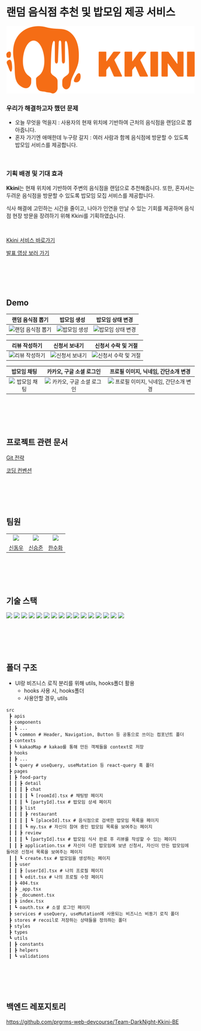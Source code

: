 # 랜덤 음식점 추천 및 밥모임 제공 서비스

![끼니 로고](./public/images/kkini-logo.svg)

### 우리가 해결하고자 했던 문제

- 오늘 무엇을 먹을지 : 사용자의 현재 위치에 기반하여 근처의 음식점을 랜덤으로 뽑아줍니다.
- 혼자 가기엔 애매한데 누구랑 갈지 : 여러 사람과 함께 음식점에 방문할 수 있도록 밥모임 서비스를 제공합니다.

<br />


### 기획 배경 및 기대 효과

<strong>Kkini</strong>는 현재 위치에 기반하여 주변의 음식점을 랜덤으로 추천해줍니다. 또한, 혼자서는 두려운 음식점을 방문할 수 있도록 밥모임 모집 서비스를 제공합니다.

식사 해결에 고민하는 시간을 줄이고, 나아가 인연을 만날 수 있는 기회를 제공하며 음식점 현장 방문을 장려하기 위해 Kkini를 기획하였습니다.

<br />

[Kkini 서비스 바로가기](https://kkini.vercel.app/)

[발표 영상 보러 가기](https://www.youtube.com/watch?v=H1anj9zAULA&t=904s)

<br />
<br />
<br />
<br />

## Demo

|                                                                  랜덤 음식점 뽑기                                                                  |                                                                  밥모임 생성                                                                  |                                                                  밥모임 상태 변경                                                                  |
| :------------------------------------------------------------------------------------------------------------------------------------------------: | :-------------------------------------------------------------------------------------------------------------------------------------------: | :------------------------------------------------------------------------------------------------------------------------------------------------: |
| <img src="https://user-images.githubusercontent.com/93233930/227546176-903a7dae-60ba-4303-a7e7-50b8a180ed0e.gif" alt="랜덤 음식점 뽑기" width=80%> | <img src="https://user-images.githubusercontent.com/93233930/227543298-6883a5e8-6bc9-46f1-a69c-9ab462d37278.gif" alt="밥모임 생성" width=80%> | <img src="https://user-images.githubusercontent.com/93233930/227548030-fb8aad3f-71b2-41c6-9b21-42fadb3ab938.gif" alt="밥모임 상태 변경" width=80%> |

|                                                                  리뷰 작성하기                                                                  |                                                                  신청서 보내기                                                                  |                                                                  신청서 수락 및 거절                                                                  |
| :---------------------------------------------------------------------------------------------------------------------------------------------: | :---------------------------------------------------------------------------------------------------------------------------------------------: | :---------------------------------------------------------------------------------------------------------------------------------------------------: |
| <img src="https://user-images.githubusercontent.com/93233930/227549062-d0f32cdb-05ef-4203-bf6b-03d1633c28c7.gif" alt="리뷰 작성하기" width=80%> | <img src="https://user-images.githubusercontent.com/93233930/227543311-31762e06-bf6f-4303-bcb0-a24dbd5cb552.gif" alt="신청서 보내기" width=80%> | <img src="https://user-images.githubusercontent.com/93233930/227551309-6747dcb0-3a9b-4d8d-8cd5-78c6dc30dd65.gif" alt="신청서 수락 및 거절" width=80%> |

|                                                                  밥모임 채팅                                                                  |                                                                  카카오, 구글 소셜 로그인                                                                  |                                                                  프로필 이미지, 닉네임, 간단소개 변경                                                                  |
| :-------------------------------------------------------------------------------------------------------------------------------------------: | :--------------------------------------------------------------------------------------------------------------------------------------------------------: | :--------------------------------------------------------------------------------------------------------------------------------------------------------------------: |
| <img src="https://user-images.githubusercontent.com/93233930/227700158-44907621-5417-4853-8731-b52ba01431b4.gif" alt="밥모임 채팅" width=80%> | <img src="https://user-images.githubusercontent.com/93233930/227544372-12a0c53b-258c-4991-a0c8-447423238ddb.gif" alt="카카오, 구글 소셜 로그인" width=80%> | <img src="https://user-images.githubusercontent.com/93233930/227543303-fec8ba5b-6438-467c-b5b4-976f68a08b45.gif" alt="프로필 이미지, 닉네임, 간단소개 변경" width=80%> |

<br />
<br />
<br />
<br />

## 프로젝트 관련 문서

[Git 전략](https://backend-devcourse.notion.site/git-0955f4a3796f4ee88389bd871c4c965b)

[코딩 컨벤션](https://backend-devcourse.notion.site/7e9b90aefbc1425eabe247a7a1e9d8de)

<br />
<br />
<br />
<br />

## 팀원

<table>
  <tbody>
  <tr>
  <td align="center"><a href="https://github.com/SDWoo"><img src="https://avatars.githubusercontent.com/u/28768535?v=4" width="150px;" style="max-width: 100%;"/></a></td>
  <td align="center"><a href="https://github.com/metacode22"><img src="https://avatars.githubusercontent.com/u/93233930?v=4" width="150px;" style="max-width: 100%;"/></a></td>
  <td align="center"><a href="https://github.com/live-small"><img src="https://avatars.githubusercontent.com/u/70274947?v=4" width="150px;" style="max-width: 100%;"/></a></td>
  </tr>
  <tr>
  <td align="center"><a href="https://github.com/SDWoo">신동우</a></td>
  <td align="center"><a href="https://github.com/metacode22">신승준</a></td>
  <td align="center"><a href="https://github.com/live-small">한수화</a></td>
  </tr>
  </tbody>
</table>

<br />
<br />
<br />
<br />

## 기술 스택

<img src="https://img.shields.io/badge/TypeScript-3178C6?style=for-the-badge&logo=TypeScript&logoColor=ffffff"/> <img src="https://img.shields.io/badge/Next.js-000000?style=for-the-badge&logo=Next.js&logoColor=ffffff"/> <img src="https://img.shields.io/badge/React-61DAFB?style=for-the-badge&logo=React&logoColor=ffffff"> <img src="https://img.shields.io/badge/React Query-FF4154?style=for-the-badge&logo=React Query&logoColor=ffffff"/> <img src="https://img.shields.io/badge/Axios-6028e0?style=for-the-badge&logo=Axios&logoColor=ffffff"/> <img src="https://img.shields.io/badge/Recoil-1678e0?style=for-the-badge&logo=Recoil&logoColor=ffffff"/> <img src="https://img.shields.io/badge/React Hook Form-EC5990?style=for-the-badge&logo=React-Hook-Form&logoColor=ffffff"/> <img src="https://img.shields.io/badge/Emotion-CC67BC?style=for-the-badge&logo=Emotion&logoColor=ffffff"/> <img src="https://img.shields.io/badge/Chakra-319795?style=for-the-badge&logo=Chakra UI&logoColor=ffffff"/> <img src="https://img.shields.io/badge/Prettier-373338?style=for-the-badge&logo=Prettier&logoColor=ffffff"/> <img src="https://img.shields.io/badge/ESLint-4B32C3?style=for-the-badge&logo=ESLint&logoColor=ffffff"/> <img src="https://img.shields.io/badge/stylelint-263238?style=for-the-badge&logo=stylelint&logoColor=ffffff"/> <img src="https://img.shields.io/badge/commitlint-000000?style=for-the-badge&logo=commitlint&logoColor=ffffff"/> <img src="https://img.shields.io/badge/Husky-006179?style=for-the-badge&logo=Husky&logoColor=ffffff"/> <img src="https://img.shields.io/badge/Lint staged-02CBF2?style=for-the-badge&logo=Lint staged&logoColor=ffffff"/> <img src="https://img.shields.io/badge/Vercel-000000?style=for-the-badge&logo=Vercel&logoColor=ffffff"/>

<br />
<br />
<br />
<br />

## 폴더 구조

- UI랑 비즈니스 로직 분리를 위해 utils, hooks폴더 활용
  - hooks 사용 시, hooks폴더
  - 사용안할 경우, utils

```
src
 ┣ apis
 ┣ components
 ┃ ┣ ...
 ┃ ┗ common # Header, Navigation, Button 등 공통으로 쓰이는 컴포넌트 폴더
 ┣ contexts
 ┃ ┗ kakaoMap # kakao를 통해 만든 객체들을 context로 저장
 ┣ hooks
 ┃ ┣ ...
 ┃ ┗ query # useQuery, useMutation 등 react-query 훅 폴더
 ┣ pages
 ┃ ┣ food-party
 ┃ ┃ ┣ detail
 ┃ ┃ ┃ ┣ chat
 ┃ ┃ ┃ ┃ ┗ [roomId].tsx # 채팅방 페이지
 ┃ ┃ ┃ ┗ [partyId].tsx # 밥모임 상세 페이지
 ┃ ┃ ┣ list
 ┃ ┃ ┃ ┣ restaurant
 ┃ ┃ ┃ ┃ ┗ [placeId].tsx # 음식점으로 검색한 밥모임 목록을 페이지
 ┃ ┃ ┃ ┗ my.tsx # 자신이 참여 중인 밥모임 목록을 보여주는 페이지
 ┃ ┃ ┣ review
 ┃ ┃ ┃ ┗ [partyId].tsx # 밥모임 식사 완료 후 리뷰를 작성할 수 있는 페이지
 ┃ ┃ ┣ application.tsx # 자신이 다른 밥모임에 보낸 신청서, 자신이 만든 밥모임에 들어온 신청서 목록을 보여주는 페이지
 ┃ ┃ ┗ create.tsx # 밥모임을 생성하는 페이지
 ┃ ┣ user
 ┃ ┃ ┣ [userId].tsx # 나의 프로필 페이지
 ┃ ┃ ┗ edit.tsx # 나의 프로필 수정 페이지
 ┃ ┣ 404.tsx
 ┃ ┣ _app.tsx
 ┃ ┣ _document.tsx
 ┃ ┣ index.tsx
 ┃ ┗ oauth.tsx # 소셜 로그인 페이지
 ┣ services # useQuery, useMutation에 사용되는 비즈니스 비동기 로직 폴더
 ┣ stores # recoil로 저장하는 상태들을 정의하는 폴더
 ┣ styles
 ┣ types
 ┗ utils
 ┃ ┣ constants
 ┃ ┣ helpers
 ┃ ┗ validations
```

<br />
<br />
<br />
<br />

## 백엔드 레포지토리

https://github.com/prgrms-web-devcourse/Team-DarkNight-Kkini-BE
